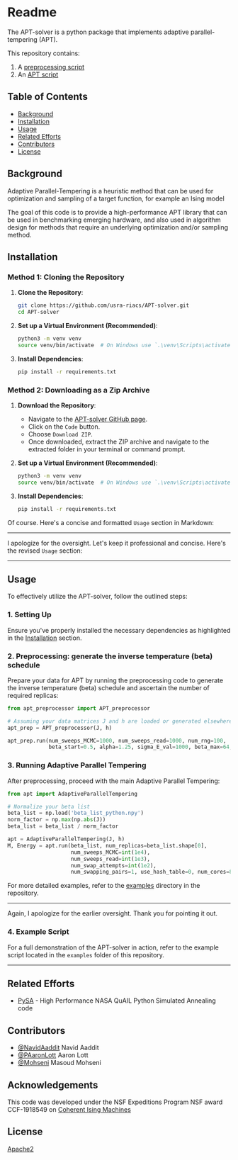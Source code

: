 # Readme

The APT-solver is a python package that implements adaptive parallel-tempering (APT). 

This repository contains:

1. A [preprocessing script](https://github.com/usra-riacs/APT-solver/blob/main/apt_preprocessor.py)
2. An [APT script ](https://github.com/usra-riacs/APT-solver/blob/main/apt.py)

## Table of Contents

- [Background](#background)
- [Installation](#installation)
- [Usage](#usage)
- [Related Efforts](#related-efforts)
- [Contributors](#contributors)
- [License](#license)

## Background

Adaptive Parallel-Tempering is a heuristic method that can be used for optimization and sampling of a target function, for example an Ising model

The goal of this code is to provide a high-performance APT library that can be used in benchmarking emerging hardware, and also used in algorithm design for methods that require an underlying optimization and/or sampling method.

## Installation

### Method 1: Cloning the Repository

1. **Clone the Repository**:
    ```bash
    git clone https://github.com/usra-riacs/APT-solver.git
    cd APT-solver
    ```

2. **Set up a Virtual Environment (Recommended)**:
    ```bash
    python3 -m venv venv
    source venv/bin/activate  # On Windows use `.\venv\Scripts\activate`
    ```

3. **Install Dependencies**:
    ```bash
    pip install -r requirements.txt
    ```

### Method 2: Downloading as a Zip Archive

1. **Download the Repository**:
    - Navigate to the [APT-solver GitHub page](https://github.com/usra-riacs/APT-solver).
    - Click on the `Code` button.
    - Choose `Download ZIP`.
    - Once downloaded, extract the ZIP archive and navigate to the extracted folder in your terminal or command prompt.

2. **Set up a Virtual Environment (Recommended)**:
    ```bash
    python3 -m venv venv
    source venv/bin/activate  # On Windows use `.\venv\Scripts\activate`
    ```

3. **Install Dependencies**:
    ```bash
    pip install -r requirements.txt
    ```


Of course. Here's a concise and formatted `Usage` section in Markdown:

---

I apologize for the oversight. Let's keep it professional and concise. Here's the revised `Usage` section:

---

## Usage

To effectively utilize the APT-solver, follow the outlined steps:

### 1. Setting Up

Ensure you've properly installed the necessary dependencies as highlighted in the [Installation](#installation) section.

### 2. Preprocessing: generate the inverse temperature (beta) schedule

Prepare your data for APT by running the preprocessing code to generate the inverse temperature (beta) schedule and ascertain the number of required replicas:

```python
from apt_preprocessor import APT_preprocessor

# Assuming your data matrices J and h are loaded or generated elsewhere
apt_prep = APT_preprocessor(J, h)

apt_prep.run(num_sweeps_MCMC=1000, num_sweeps_read=1000, num_rng=100,
             beta_start=0.5, alpha=1.25, sigma_E_val=1000, beta_max=64, use_hash_table=0, num_cores=8)
```

### 3. Running Adaptive Parallel Tempering

After preprocessing, proceed with the main Adaptive Parallel Tempering:

```python
from apt import AdaptiveParallelTempering

# Normalize your beta list
beta_list = np.load('beta_list_python.npy')
norm_factor = np.max(np.abs(J))
beta_list = beta_list / norm_factor

apt = AdaptiveParallelTempering(J, h)
M, Energy = apt.run(beta_list, num_replicas=beta_list.shape[0],
                    num_sweeps_MCMC=int(1e4),
                    num_sweeps_read=int(1e3),
                    num_swap_attempts=int(1e2),
                    num_swapping_pairs=1, use_hash_table=0, num_cores=8)
```

For more detailed examples, refer to the [examples](https://github.com/usra-riacs/APT-solver/tree/main/examples) directory in the repository.

---

Again, I apologize for the earlier oversight. Thank you for pointing it out.
### 4. Example Script

For a full demonstration of the APT-solver in action, refer to the example script located in the `examples` folder of this repository.

---


## Related Efforts
- [PySA](https://github.com/nasa/PySA) - High Performance NASA QuAIL Python Simulated Annealing code

## Contributors
- [@NavidAaddit](https://github.com/navidaadit) Navid Aaddit
- [@PAaronLott](https://github.com/PAaronLott) Aaron Lott
- [@Mohseni](https://github.com/mohseni7) Masoud Mohseni

## Acknowledgements

This code was developed under the NSF Expeditions Program NSF award CCF-1918549 on [Coherent Ising Machines](https://cohesing.org/)

## License

[Apache2](LICENSE)
